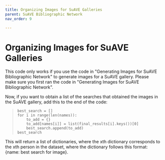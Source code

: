 ```yaml
---
title: Organizing Images for SuAVE Galleries
parent: SuAVE Bibliographic Network
nav_order: 9

---
```


# Organizing Images for SuAVE Galleries

This code only works if you use the code in "Generating Images for SuAVE Bibliographic Network" to generate images for a SuAVE gallery. Please make sure you first ran the code in "Generating Images for SuAVE Bibliographic Network".

Now, if you want to obtain a list of the searches that obtained the images in the SuAVE gallery, add this to the end of the code:

>     best_search = []
>     for i in range(len(names)):
>         to_add = {}
>         to_add[names[i]] = list(final_results[i].keys())[0]
>         best_search.append(to_add)
>     best_search

This will return a list of dictionaries, where the xth dictionary corresponds to the xth person in the dataset, where the dictionary follows this format: {name: best search for image}.

